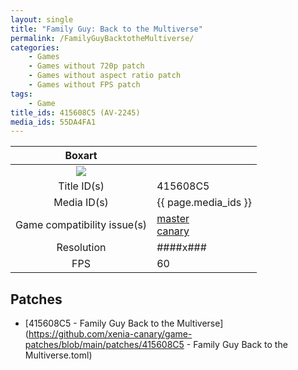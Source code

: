 ```yaml
---
layout: single
title: "Family Guy: Back to the Multiverse"
permalink: /FamilyGuyBacktotheMultiverse/
categories:
    - Games
    - Games without 720p patch
    - Games without aspect ratio patch
    - Games without FPS patch
tags:
    - Game
title_ids: 415608C5 (AV-2245)
media_ids: 55DA4FA1
---
```


| Boxart                      |                                                                            |
| :----:                      | :-                                                                         |
| ![](https://download-ssl.xbox.com/content/images/66acd000-77fe-1000-9115-d802415608c5/1033/boxartlg.jpg) |
| Title ID(s)                 | 415608C5                                                                   |
| Media ID(s)                 | {{ page.media_ids }}                                                        |
| Game compatibility issue(s) | [master](https://github.com/xenia-project/game-compatibility/issues/)<br>[canary](https://github.com/xenia-canary/game-compatibility/issues/) |
| Resolution                  | ####x###                                                                   |
| FPS                         | 60                                                                         |

## Patches
* [415608C5 - Family Guy Back to the Multiverse](https://github.com/xenia-canary/game-patches/blob/main/patches/415608C5 - Family Guy Back to the Multiverse.toml)

<!--This page was generated by a script. You can remove this comment once the page is verified to be free of mistakes.-->
